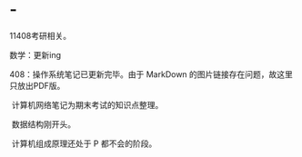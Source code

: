 # -

11408考研相关。

数学：更新ing

408：操作系统笔记已更新完毕。由于 MarkDown 的图片链接存在问题，故这里只放出PDF版。

​	  计算机网络笔记为期末考试的知识点整理。

​	  数据结构刚开头。

​	  计算机组成原理还处于 P 都不会的阶段。
